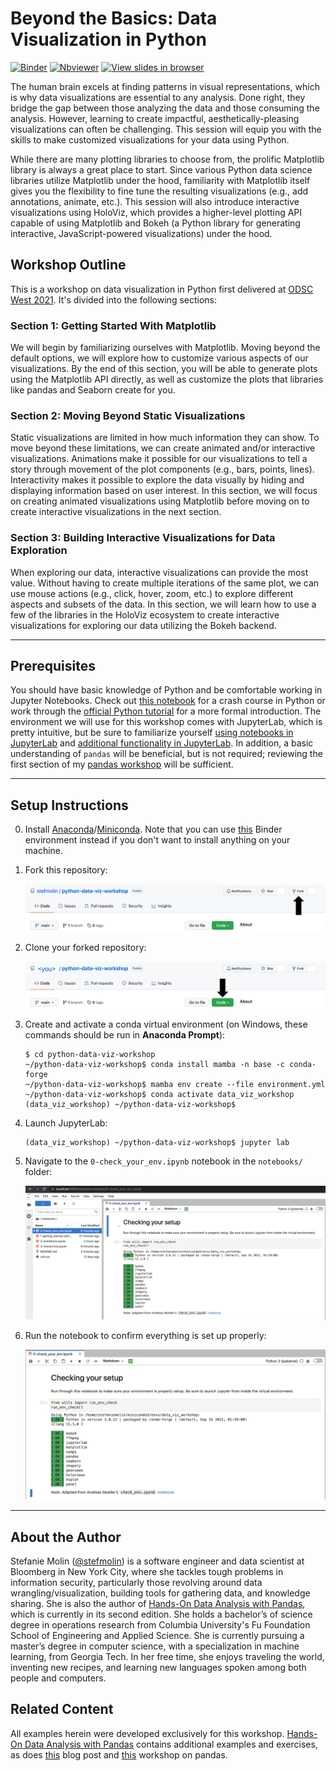 # Beyond the Basics: Data Visualization in Python

[![Binder](https://mybinder.org/badge_logo.svg)](https://mybinder.org/v2/gh/stefmolin/python-data-viz-workshop/main?urlpath=lab) [![Nbviewer](https://img.shields.io/badge/render-nbviewer-lightgrey?logo=jupyter)](https://nbviewer.jupyter.org/github/stefmolin/python-data-viz-workshop/tree/main/) [![View slides in browser](https://img.shields.io/badge/view-slides-orange?logo=github)](https://stefmolin.github.io/python-data-viz-workshop/slides/html/workshop.slides.html#/)

The human brain excels at finding patterns in visual representations, which is why data visualizations are essential to any analysis. Done right, they bridge the gap between those analyzing the data and those consuming the analysis. However, learning to create impactful, aesthetically-pleasing visualizations can often be challenging. This session will equip you with the skills to make customized visualizations for your data using Python.

While there are many plotting libraries to choose from, the prolific Matplotlib library is always a great place to start. Since various Python data science libraries utilize Matplotlib under the hood, familiarity with Matplotlib itself gives you the flexibility to fine tune the resulting visualizations (e.g., add annotations, animate, etc.). This session will also introduce interactive visualizations using HoloViz, which provides a higher-level plotting API capable of using Matplotlib and Bokeh (a Python library for generating interactive, JavaScript-powered visualizations) under the hood.

## Workshop Outline

This is a workshop on data visualization in Python first delivered at [ODSC West 2021](https://odsc.com/speakers/introduction-to-data-visualization-in-python/). It's divided into the following sections:

### Section 1: Getting Started With Matplotlib
We will begin by familiarizing ourselves with Matplotlib. Moving beyond the default options, we will explore how to customize various aspects of our visualizations. By the end of this section, you will be able to generate plots using the Matplotlib API directly, as well as customize the plots that libraries like pandas and Seaborn create for you.

### Section 2: Moving Beyond Static Visualizations
Static visualizations are limited in how much information they can show. To move beyond these limitations, we can create animated and/or interactive visualizations. Animations make it possible for our visualizations to tell a story through movement of the plot components (e.g., bars, points, lines). Interactivity makes it possible to explore the data visually by hiding and displaying information based on user interest. In this section, we will focus on creating animated visualizations using Matplotlib before moving on to create interactive visualizations in the next section.

### Section 3: Building Interactive Visualizations for Data Exploration
When exploring our data, interactive visualizations can provide the most value. Without having to create multiple iterations of the same plot, we can use mouse actions (e.g., click, hover, zoom, etc.) to explore different aspects and subsets of the data. In this section, we will learn how to use a few of the libraries in the HoloViz ecosystem to create interactive visualizations for exploring our data utilizing the Bokeh backend.


---

## Prerequisites
You should have basic knowledge of Python and be comfortable working in Jupyter Notebooks. Check out [this notebook](https://github.com/stefmolin/Hands-On-Data-Analysis-with-Pandas-2nd-edition/blob/master/ch_01/python_101.ipynb) for a crash course in Python or work through the [official Python tutorial](https://docs.python.org/3/tutorial/) for a more formal introduction. The environment we will use for this workshop comes with JupyterLab, which is pretty intuitive, but be sure to familiarize yourself [using notebooks in JupyterLab](https://jupyterlab.readthedocs.io/en/latest/user/notebook.html) and [additional functionality in JupyterLab](https://dzone.com/articles/getting-started-with-jupyterlab). In addition, a basic understanding of `pandas` will be beneficial, but is not required; reviewing the first section of my [pandas workshop](https://github.com/stefmolin/pandas-workshop) will be sufficient.

---

## Setup Instructions
0. Install [Anaconda](https://docs.anaconda.com/anaconda/install/)/[Miniconda](https://docs.conda.io/en/latest/miniconda.html). Note that you can use [this](https://mybinder.org/v2/gh/stefmolin/python-data-viz-workshop/main?urlpath=lab) Binder environment instead if you don't want to install anything on your machine.
1. Fork this repository:

    ![location of fork button in GitHub](./media/fork_button.png)

2. Clone your forked repository:

    ![location of clone button in GitHub](./media/clone_button.png)

3. Create and activate a conda virtual environment (on Windows, these commands should be run in **Anaconda Prompt**):

    ```shell
    $ cd python-data-viz-workshop
    ~/python-data-viz-workshop$ conda install mamba -n base -c conda-forge
    ~/python-data-viz-workshop$ mamba env create --file environment.yml
    ~/python-data-viz-workshop$ conda activate data_viz_workshop
    (data_viz_workshop) ~/python-data-viz-workshop$
    ```

4. Launch JupyterLab:

    ```shell
    (data_viz_workshop) ~/python-data-viz-workshop$ jupyter lab
    ```

5. Navigate to the `0-check_your_env.ipynb` notebook in the `notebooks/` folder:

    ![open 0-check_your_env.ipynb](./media/open_env_check_notebook.png)

6. Run the notebook to confirm everything is set up properly:

    ![check env](./media/env_check.png)

---

## About the Author
Stefanie Molin ([@stefmolin](https://github.com/stefmolin)) is a software engineer and data scientist at Bloomberg in New York City, where she tackles tough problems in information security, particularly those revolving around data wrangling/visualization, building tools for gathering data, and knowledge sharing. She is also the author of [Hands-On Data Analysis with Pandas](https://www.amazon.com/dp/1800563450/), which is currently in its second edition. She holds a bachelor’s of science degree in operations research from Columbia University's Fu Foundation School of Engineering and Applied Science. She is currently pursuing a master’s degree in computer science, with a specialization in machine learning, from Georgia Tech. In her free time, she enjoys traveling the world, inventing new recipes, and learning new languages spoken among both people and computers.


## Related Content
All examples herein were developed exclusively for this workshop. [Hands-On Data Analysis with Pandas](https://www.amazon.com/dp/1800563450/) contains additional examples and exercises, as does [this](https://medium.com/@stefaniemolin/how-to-pivot-and-plot-data-with-pandas-9450939fcf8) blog post and [this](https://github.com/stefmolin/pandas-workshop) workshop on pandas.
